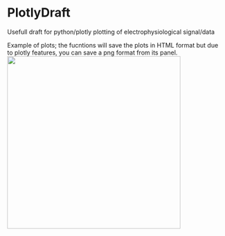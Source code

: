 # PlotlyDraft

Usefull draft for python/plotly plotting of electrophysiological signal/data

Example of plots; the fucntions will save the plots in HTML format but due to plotly features, you can save a png format from its panel.
<img src="https://github.com/HNXJ/PlotlyDraft/blob/main/pfc_spectral_coherence.png" width="400"/>
